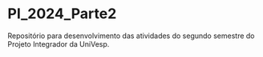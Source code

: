 # PI_2024_Parte2
Repositório para desenvolvimento das atividades do segundo semestre do Projeto Integrador da UniVesp.
